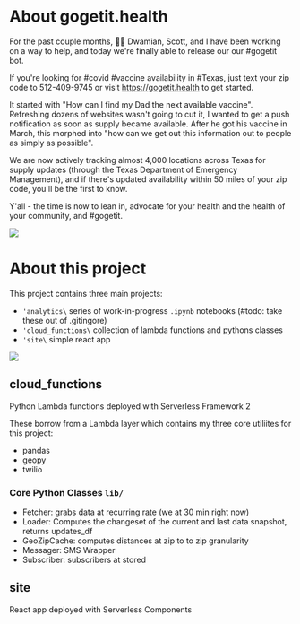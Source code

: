# About gogetit.health

For the past couple months, 👋🏾 Dwamian, Scott, and I have been working on a way to help, and today we're finally able to release our our #gogetit bot.

If you're looking for #covid #vaccine availability in #Texas, just text your zip code to 512-409-9745 or visit https://gogetit.health to get started.

It started with "How can I find my Dad the next available vaccine". Refreshing dozens of websites wasn't going to cut it, I wanted to get a push notification as soon as supply became available. After he got his vaccine in March, this morphed into "how can we get out this information out to people as simply as possible".

We are now actively tracking almost 4,000 locations across Texas for supply updates (through the Texas Department of Emergency Management), and if there's updated availability within 50 miles of your zip code, you'll be the first to know.

Y'all - the time is now to lean in, advocate for your health and the health of your community, and #gogetit.

![](https://vaccinate-texas-public.s3.amazonaws.com/vaccinate-texas-og-img.png)

# About this project

This project contains three main projects:
- `'analytics\` series of work-in-progress `.ipynb` notebooks (#todo: take these out of .gitingore)
- `'cloud_functions\` collection of lambda functions and pythons classes
- `'site\` simple react app 

![](https://ggi-public.s3.amazonaws.com/gogetit-mindnode.png)

## cloud_functions
Python Lambda functions deployed with Serverless Framework 2

These borrow from a Lambda layer which contains my three core utiliites for this project:
- pandas 
- geopy 
- twilio

### Core Python Classes `lib/` 
- Fetcher: grabs data at recurring rate (we at 30 min right now)
- Loader: Computes the changeset of the current and last data snapshot, returns updates_df
- GeoZipCache: computes distances at zip to to zip granularity
- Messager: SMS Wrapper
- Subscriber: subscribers at stored

## site

React app deployed with Serverless Components

